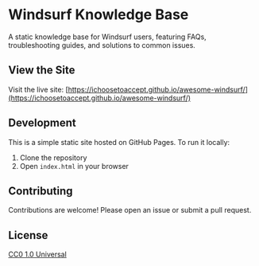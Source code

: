 # Windsurf Knowledge Base

A static knowledge base for Windsurf users, featuring FAQs, troubleshooting guides, and solutions to common issues.

## View the Site

Visit the live site: [https://ichoosetoaccept.github.io/awesome-windsurf/](https://ichoosetoaccept.github.io/awesome-windsurf/)

## Development

This is a simple static site hosted on GitHub Pages. To run it locally:

1. Clone the repository
2. Open `index.html` in your browser

## Contributing

Contributions are welcome! Please open an issue or submit a pull request.

## License

[CC0 1.0 Universal](LICENSE)
